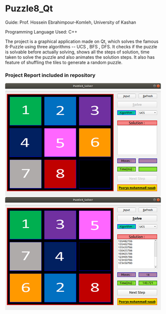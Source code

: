 # Puzzle8_Qt

Guide: Prof. Hossein Ebrahimpour-Komleh, University of Kashan

Programming Language Used: C++

The project is a graphical application made on Qt, which solves the famous 8-Puzzle using three algorithms -- UCS , BFS , DFS. It checks if the puzzle is solvable before actually solving, shows all the steps of solution, time taken to solve the puzzle and also animates the solution steps. It also has feature of shuffling the tiles to generate a random puzzle.

### Project Report included in repository

![alt text](https://github.com/Pooryamn/Puzzle8_Qt/blob/master/Puzzle8_clear.png)
![alt text](https://github.com/Pooryamn/Puzzle8_Qt/blob/master/Puzzle8_solve.png)
